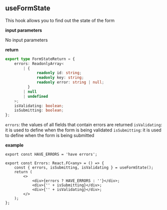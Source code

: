 
## useFormState

This hook allows you to find out the state of the form

**input parameters**

No input parameters

**return**

```ts
export type FormStateReturn = {
    errors: ReadonlyArray<
        | {
              readonly id: string;
              readonly key: string;
              readonly error: string | null;
          }
        | null
        | undefined
    >;
    isValidating: boolean;
    isSubmitting: boolean;
};
```

`errors`: the values of all fields that contain errors are returned
`isValidating`: it is used to define when the form is being validated
`isSubmitting`: it is used to define when the form is being submitted


**example**

```tsx
export const HAVE_ERRORS = 'have errors';

export const Errors: React.FC<any> = () => {
    const { errors, isSubmitting, isValidating } = useFormState();
    return (
        <>
            <div>{errors ? HAVE_ERRORS : ''}</div>;
            <div>{'' + isSubmitting}</div>;
            <div>{'' + isValidating}</div>;
        </>
    );
};

```